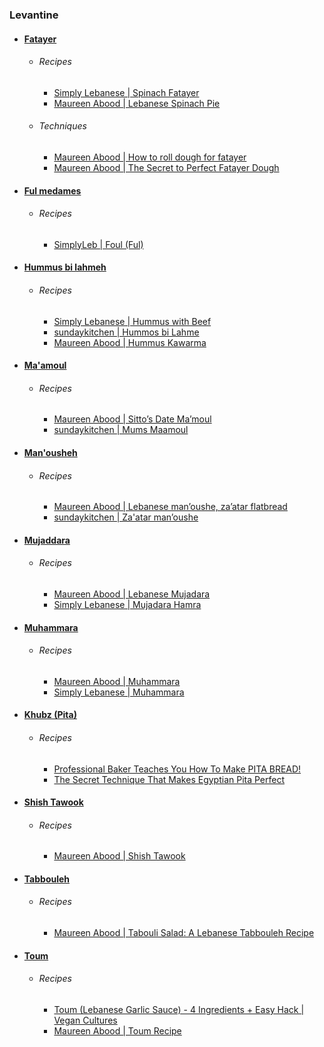 ### Levantine
- #### [Fatayer](https://en.wikipedia.org/wiki/Fatayer)
	- ###### Recipes
		- [Simply Lebanese | Spinach Fatayer](https://www.simplyleb.com/recipe/spinach-fatayer/)
		- [Maureen Abood | Lebanese Spinach Pie](https://maureenabood.com/lebanese-spinach-pies-fatayer/)
	- ###### Techniques
		- [Maureen Abood | How to roll dough for fatayer](https://maureenabood.com/technique-how-to-roll-dough-for-fatayer-spinach-pies/)
		- [Maureen Abood | The Secret to Perfect Fatayer Dough](https://maureenabood.com/the-secret-to-perfect-fatayer-dough/)
- #### [Ful medames](https://en.wikipedia.org/wiki/Ful_medames)
	- ###### Recipes
		- [SimplyLeb | Foul (Ful)](https://www.simplyleb.com/recipe/foul-ful/)
- #### [Hummus bi lahmeh](https://en.wikipedia.org/wiki/Lebanese_cuisine#Chickpea-based_dishes)
	- ###### Recipes
		- [Simply Lebanese | Hummus with Beef](https://www.simplyleb.com/recipe/hummus-with-beef/)
		- [sundaykitchen | Hummos bi Lahme](https://www.instagram.com/reel/DH-XoaqTuYF/)
		- [Maureen Abood | Hummus Kawarma](https://maureenabood.com/hummus-with-lamb-and-sumac-its-a-texture-thing/)
- #### [Ma'amoul](https://en.wikipedia.org/wiki/Ma'amoul)
	- ###### Recipes
		- [Maureen Abood | Sitto’s Date Ma’moul](https://maureenabood.com/sittos-date-mamoul/)
		- [sundaykitchen | Mums Maamoul](https://www.instagram.com/p/DH5QsrpTCok/)
- #### [Man'ousheh](https://en.wikipedia.org/wiki/Manakish)
	- ###### Recipes
		- [Maureen Abood | Lebanese man’oushe, za’atar flatbread](https://maureenabood.com/lebanese-manoushe-zaatar-flatbread/)
		- [sundaykitchen | Za'atar man’oushe](https://www.instagram.com/reel/C91v9QkqH4v/?epik=dj0yJnU9UE5Ob0NZNXFrcHlMTGFPcU5hbXR4VjJXLWYzWGE1VU4mcD0wJm49Z09aWDYzWTBrYUppdFNiTmo2ZW5GdyZ0PUFBQUFBR2Z3SGdV)
- #### [Mujaddara](https://en.wikipedia.org/wiki/Mujaddara)
	- ###### Recipes
		- [Maureen Abood | Lebanese Mujadara](https://maureenabood.com/lebanese-mujadara/)
		- [Simply Lebanese | Mujadara Hamra](https://www.simplyleb.com/recipe/mujadara-hamra/)
- #### [Muhammara](https://en.wikipedia.org/wiki/Muhammara)
	- ###### Recipes
		- [Maureen Abood | Muhammara](https://maureenabood.com/roasted-red-pepper-walnut-dip-muhammara/)
		- [Simply Lebanese | Muhammara](https://www.simplyleb.com/recipe/muhammara/)
- #### [Khubz (Pita)](https://en.wikipedia.org/wiki/Pita)
	- ###### Recipes
		- [Professional Baker Teaches You How To Make PITA BREAD!](https://www.youtube.com/watch?v=pgdMwgqS5iE)
		- [The Secret Technique That Makes Egyptian Pita Perfect](https://www.youtube.com/watch?v=d-sFn81WzWo)
- #### [Shish Tawook](https://en.wikipedia.org/wiki/Shish_taouk)
	- ###### Recipes
		- [Maureen Abood | Shish Tawook](https://maureenabood.com/shish-tawook-grilled-chicken-skewers/)
- #### [Tabbouleh](https://en.wikipedia.org/wiki/Tabbouleh)
	- ###### Recipes
		- [Maureen Abood | Tabouli Salad: A Lebanese Tabbouleh Recipe](https://maureenabood.com/lebanese-tabbouleh-salad-recipe/)
- #### [Toum](https://en.wikipedia.org/wiki/Toum)
	- ###### Recipes
		- [Toum (Lebanese Garlic Sauce) - 4 Ingredients + Easy Hack | Vegan Cultures](https://www.youtube.com/watch?v=ZyOXoafZYT0)
		- [Maureen Abood | Toum Recipe](https://maureenabood.com/toum-lebanese-garlic-sauce/)
